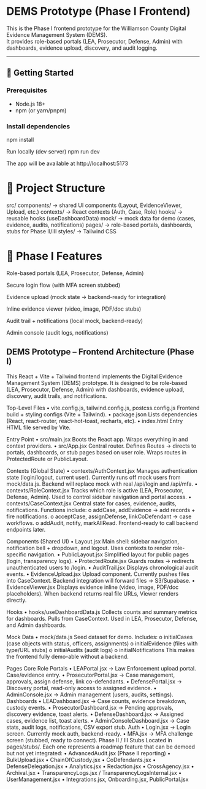 # DEMS Prototype (Phase I Frontend)

This is the Phase I frontend prototype for the Williamson County Digital Evidence Management System (DEMS).  
It provides role-based portals (LEA, Prosecutor, Defense, Admin) with dashboards, evidence upload, discovery, and audit logging.

---

## 🚀 Getting Started

### Prerequisites
- Node.js 18+
- npm (or yarn/pnpm)

### Install dependencies

npm install


Run locally (dev server)
npm run dev


The app will be available at http://localhost:5173


# 📂 Project Structure
src/
  components/    → shared UI components (Layout, EvidenceViewer, Upload, etc.)
  contexts/      → React contexts (Auth, Case, Role)
  hooks/         → reusable hooks (useDashboardData)
  mock/          → mock data for demo (cases, evidence, audits, notifications)
  pages/         → role-based portals, dashboards, stubs for Phase II/III
  styles/        → Tailwind CSS



# 🔑 Phase I Features

Role-based portals (LEA, Prosecutor, Defense, Admin)

Secure login flow (with MFA screen stubbed)

Evidence upload (mock state → backend-ready for integration)

Inline evidence viewer (video, image, PDF/doc stubs)

Audit trail + notifications (local mock, backend-ready)

Admin console (audit logs, notifications)




## DEMS Prototype – Frontend Architecture (Phase I)
This React + Vite + Tailwind frontend implements the Digital Evidence Management System (DEMS) prototype.
It is designed to be role-based (LEA, Prosecutor, Defense, Admin) with dashboards, evidence upload, discovery, audit trails, and notifications.
 
Top-Level Files
•	vite.config.js, tailwind.config.js, postcss.config.js
Frontend build + styling configs (Vite + Tailwind).
•	package.json
Lists dependencies (React, react-router, react-hot-toast, recharts, etc).
•	index.html
Entry HTML file served by Vite.
 
Entry Point
•	src/main.jsx
Boots the React app. Wraps everything in <BrowserRouter> and context providers.
•	src/App.jsx
Central router.
Defines Routes → directs to portals, dashboards, or stub pages based on user role.
Wraps routes in ProtectedRoute or PublicLayout.
 
Contexts (Global State)
•	contexts/AuthContext.jsx
Manages authentication state (login/logout, current user).
Currently runs off mock users from mock/data.js.
Backend will replace mock with real /api/login and /api/mfa.
•	contexts/RoleContext.jsx
Tracks which role is active (LEA, Prosecutor, Defense, Admin).
Used to control sidebar navigation and portal access.
•	contexts/CaseContext.jsx
Central state for cases, evidence, audits, notifications.
Functions include:
o	addCase, addEvidence → add records + fire notifications.
o	acceptCase, assignDefense, linkCoDefendant → case workflows.
o	addAudit, notify, markAllRead.
Frontend-ready to call backend endpoints later.
 
Components (Shared UI)
•	Layout.jsx
Main shell: sidebar navigation, notification bell + dropdown, and logout.
Uses contexts to render role-specific navigation.
•	PublicLayout.jsx
Simplified layout for public pages (login, transparency logs).
•	ProtectedRoute.jsx
Guards routes → redirects unauthenticated users to /login.
•	AuditTrail.jsx
Displays chronological audit events.
•	EvidenceUpload.jsx
Upload component. Currently pushes files into CaseContext.
Backend integration will forward files → S3/Supabase.
•	EvidenceViewer.jsx
Displays evidence inline (video, image, PDF/doc placeholders).
When backend returns real file URLs, Viewer renders directly.
 
Hooks
•	hooks/useDashboardData.js
Collects counts and summary metrics for dashboards.
Pulls from CaseContext. Used in LEA, Prosecutor, Defense, and Admin dashboards.
 
Mock Data
•	mock/data.js
Seed dataset for demo.
Includes:
o	initialCases (case objects with status, officers, assignments)
o	initialEvidence (files with type/URL stubs)
o	initialAudits (audit logs)
o	initialNotifications
This makes the frontend fully demo-able without a backend.
 
Pages
Core Role Portals
•	LEAPortal.jsx → Law Enforcement upload portal. Case/evidence entry.
•	ProsecutorPortal.jsx → Case management, approvals, assign defense, link co-defendants.
•	DefensePortal.jsx → Discovery portal, read-only access to assigned evidence.
•	AdminConsole.jsx → Admin management (users, audits, settings).
Dashboards
•	LEADashboard.jsx → Case counts, evidence breakdown, custody events.
•	ProsecutorDashboard.jsx → Pending approvals, discovery evidence, toast alerts.
•	DefenseDashboard.jsx → Assigned cases, evidence list, toast alerts.
•	AdminConsoleDashboard.jsx → Case stats, audit logs, notifications, CSV export stub.
Auth
•	Login.jsx → Login screen. Currently mock auth, backend-ready.
•	MFA.jsx → MFA challenge screen (stubbed, ready to connect).
Phase II / III Stubs
Located in pages/stubs/.
Each one represents a roadmap feature that can be demoed but not yet integrated:
•	AdvancedAudit.jsx (Phase II reporting)
•	BulkUpload.jsx
•	ChainOfCustody.jsx
•	CoDefendants.jsx
•	DefenseDelegation.jsx
•	Analytics.jsx
•	Redaction.jsx
•	CrossAgency.jsx
•	Archival.jsx
•	TransparencyLogs.jsx / TransparencyLogsInternal.jsx
•	UserManagement.jsx
•	Integrations.jsx, Onboarding.jsx, PublicPortal.jsx
